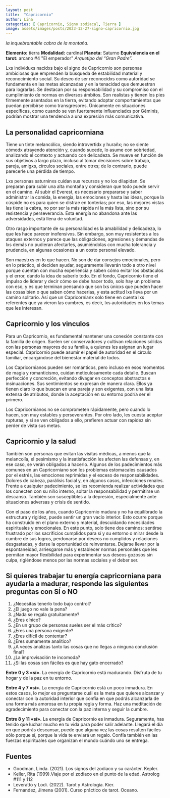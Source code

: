 ```yaml
---
layout: post
title:  "Capricornio"
author: Lina
categories: [ Capricornio, Signo zodiacal, Tierra ]
image: assets/images/posts/2023-12-27-signo-capricornio.jpg
---
```


*la inquebrantable cabra de la montaña.*

**Elemento:** tierra
**Modalidad:** cardinal
**Planeta:** Saturno
**Equivalencia en el tarot:** arcano #4 "El emperador" 
*Arquetipo del “Gran Padre”.*

Lxs individuxs nacidxs bajo el signo de Capricornio son personas ambiciosas que emprenden la búsqueda de estabilidad material y reconocimiento social. Su deseo de ser reconocidxs como autoridad se fundamenta en las metas alcanzadas y en la tenacidad que demuestran para lograrlas. Se destacan por su responsabilidad y su compromiso con el cumplimiento de normas en diversos ámbitos. Son realistas y tienen los pies firmemente asentados en la tierra, evitando adoptar comportamientos que puedan percibirse como transgresores. Únicamente en situaciones específicas, como cuando se ven fuertemente influenciadxs por Géminis, podrían mostrar una tendencia a una expresión más comunicativa. 

## La personalidad capricorniana 

Tiene un tinte melancólicx, siendo introvertidx y hurañx; no se siente cómodx atrayendo atención y, cuando sucede, lo asume con sobriedad, analizando el contexto y actuando con delicadeza. Se mueve en función de sus objetivos a largo plazo, incluso al tomar decisiones sobre trabajo, pareja, amigxs, círculos sociales, entre otrxs; de lo contrario, puede parecerle una pérdida de tiempo.

Lxs personas saturninxs cuidan sus recursos y no los dilapidan. Se preparan para subir una alta montaña y consideran que todo puede servir en el camino. Al subir el Everest, es necesario prepararse y saber administrar la comida, la energía, las emociones y hasta las ideas, porque la cúspide no es para quien se distrae en tonterías; por eso, las mejores vistas las tiene la cabra, no por ser la más rápida ni la más lista, sino por su resistencia y perseverancia. Esta energía no abandona ante las adversidades, está llena de voluntad.

Otro rasgo importante de su personalidad es la amabilidad y delicadeza, lo que les hace parecer inofensivxs. Sin embargo, son muy resistentes a los ataques externos y parece que las obligaciones, agresiones y demandas de lxs demás no pudieran afectarles, asumiéndolas con mucha tolerancia y prudencia, en algunas ocasiones a un costo personal elevado.

Son maestrxs en lo que hacen. No son de dar consejos emocionales, pero en lo práctico, si deciden ayudar, seguramente llevarán todo a otro nivel porque cuentan con mucha experiencia y saben cómo evitar los obstáculos y el error, dando la idea de saberlo todo. En el fondo, Capricornio tiene el impulso de liderar y decir cómo se debe hacer todo, solo hay un problema con eso, y es que terminan pensando que son lxs únicxs que pueden hacer las cosas bien o que saben cómo hacerlas, y esta actitud lxs lleva por un camino solitario. Así que un Capricornianx solo tiene en cuenta lxs referentes que ya vieron las cumbres, es decir, lxs autoridades en los temas que les interesan. 

## Capricornio y los vinculos

Para un Capricornio, es fundamental mantener una conexión constante con la familia de origen. Suelen ser conservadores y cultivan relaciones sólidas con las personas mayores de su familia, a quienes les asignan un lugar especial. Capricornio puede asumir el papel de autoridad en el círculo familiar, encargándose del bienestar material de todos.

Los Capricornianos pueden ser románticos, pero incluso en esos momentos de magia y romanticismo, cuidan meticulosamente cada detalle. Buscan perfección y concreción, evitando divagar en conceptos abstractos e insinuaciones. Sus sentimientos se expresan de manera clara. Ellos ya tienen claro lo que buscan en una pareja y son exigentes, con una lista extensa de atributos, donde la aceptación en su entorno podría ser el primero.

Los Capricornianos no se comprometen rápidamente, pero cuando lo hacen, son muy estables y perseverantes. Por otro lado, les cuesta aceptar rupturas, y si se ven obligados a ello, prefieren actuar con rapidez sin perder de vista sus metas.

## Capricornio y la salud

También son personas que evitan las visitas médicas, a menos que la melancolía, el pesimismo y la insatisfacción les afecten las defensas y, en ese caso, se verán obligados a hacerlo. Algunos de los padecimientos más comunes en un Capricorniano son los problemas estomacales causados por el estrés, las emociones reprimidas y el exceso de responsabilidades. Dolores de cabeza, parálisis facial y, en algunos casos, infecciones renales. Frente a cualquier padecimiento, se les recomienda realizar actividades que los conecten con su niño interno, soltar la responsabilidad y permitirse un descanso. También son susceptibles a la depresión, especialmente ante situaciones adversas y crisis de sentido.

Con el paso de los años, cuando Capricornio madura y no ha equilibrado la estructura y rigidez, puede sentir un gran vacío interior. Esto ocurre porque ha construido en el plano externo y material, descuidando necesidades espirituales y emocionales. En este punto, solo tiene dos caminos: sentirse frustrado por los sacrificios cumplidos para sí y su entorno o mirar desde la cumbre de sus logros, perdonarse por deseos no cumplidos y relaciones desgastadas, y darse la oportunidad de reinventarse. Dejarse llevar por la espontaneidad, arriesgarse más y establecer normas personales que les permitan mayor flexibilidad para experimentar sus deseos gozosos sin culpa, rigiéndose menos por las normas sociales y el deber ser.

## Si quieres trabajar tu energía capricorniana para ayudarla a madurar, responde las siguientes preguntas con SÍ o NO

1. ¿Necesitas tenerlo todo bajo control? 
2. ¿El juego no vale la pena? 
3. ¿Nada se regala gratuitamente? 
4. ¿Eres cínico? 
5. ¿En un grupo de personas sueles ser el más crítico? 
6. ¿Eres una persona exigente? 
7. ¿Eres difícil de contentar? 
8. ¿Eres sumamente analítico? 
9. ¿A veces analizas tanto las cosas que no llegas a ninguna conclusión final? 
10. ¿La improvisación te incomoda? 
11. ¿Si las cosas son fáciles es que hay gato encerrado?

**Entre 0 y 3 «sí».** La energía de Capricornio está madurando. 
Disfruta de tu hogar y de la paz en tu entorno. 

**Entre 4 y 7 «sí».** La energía de Capricornio está un poco inmadura. 
En estos casos, lo mejor es preguntarse cuál es la meta que quieres alcanzar y conectar con la autoridad interior que confía en que podrás alcanzarla de una forma más amorosa en tu propia regla y forma. Haz una meditación de agradecimiento para conectar con la paz interna y seguir la cumbre. 

**Entre 8 y 11 «sí».** La energía de Capricornio es inmadura. Seguramente, has tenido que luchar mucho en tu vida para poder salir adelante. Llegará el día en que podrás descansar, puede que alguna vez las cosas resulten fáciles sólo porque sí, porque la vida te enviará un regalo. Confía también en las fuerzas espirituales que organizan el mundo cuándo uno se entrega. 


## Fuentes

* Goodman, Linda. (2021). Los signos del zodiaco y su carácter. Kepler.
* Keller, Rita (1999).Viaje por el zodiaco en el punto de la edad. Astrolog #111 y 112
* Leveratto y Lodi. (2022). Tarot y Astrología. Kier.
* Fernandez, Jimena (2001). Curso práctico de tarot. Oceano.

